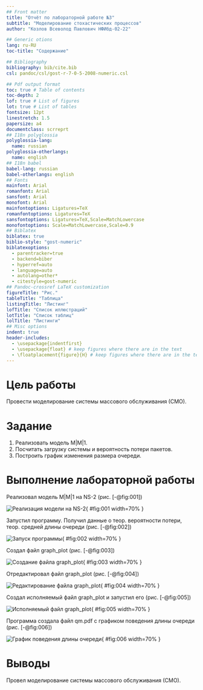 ```yaml
---
## Front matter
title: "Отчёт по лабораторной работе №3"
subtitle: "Моделирование стохастических процессов"
author: "Козлов Всеволод Павлович НФИбд-02-22"

## Generic otions
lang: ru-RU
toc-title: "Содержание"

## Bibliography
bibliography: bib/cite.bib
csl: pandoc/csl/gost-r-7-0-5-2008-numeric.csl

## Pdf output format
toc: true # Table of contents
toc-depth: 2
lof: true # List of figures
lot: true # List of tables
fontsize: 12pt
linestretch: 1.5
papersize: a4
documentclass: scrreprt
## I18n polyglossia
polyglossia-lang:
  name: russian
polyglossia-otherlangs:
  name: english
## I18n babel
babel-lang: russian
babel-otherlangs: english
## Fonts
mainfont: Arial
romanfont: Arial
sansfont: Arial
monofont: Arial
mainfontoptions: Ligatures=TeX
romanfontoptions: Ligatures=TeX
sansfontoptions: Ligatures=TeX,Scale=MatchLowercase
monofontoptions: Scale=MatchLowercase,Scale=0.9
## Biblatex
biblatex: true
biblio-style: "gost-numeric"
biblatexoptions:
  - parentracker=true
  - backend=biber
  - hyperref=auto
  - language=auto
  - autolang=other*
  - citestyle=gost-numeric
## Pandoc-crossref LaTeX customization
figureTitle: "Рис."
tableTitle: "Таблица"
listingTitle: "Листинг"
lofTitle: "Список иллюстраций"
lotTitle: "Список таблиц"
lolTitle: "Листинги"
## Misc options
indent: true
header-includes:
  - \usepackage{indentfirst}
  - \usepackage{float} # keep figures where there are in the text
  - \floatplacement{figure}{H} # keep figures where there are in the text
---
```


# Цель работы

Провести моделирование системы массового обслуживания (СМО).

# Задание

1. Реализовать модель М|М|1.
2. Посчитать загрузку системы и вероятность потери пакетов.
3. Построить график изменения размера очереди.

# Выполнение лабораторной работы

Реализовал модель М|М|1 на NS-2 (рис. [-@fig:001])

![Реализация модели на NS-2](image/1.png){ #fig:001 width=70% }

Запустил программу. Получил данные о теор. вероятности потери, теор. средней длины очереди (рис. [-@fig:002])

![Запуск программы](image/2.png){ #fig:002 width=70% }

Создал файл graph_plot (рис. [-@fig:003])

![Создание файла graph_plot](image/3.png){ #fig:003 width=70% }

Отредактировал файл graph_plot (рис. [-@fig:004])

![Редактирование файла graph_plot](image/4.png){ #fig:004 width=70% }

Создал исполняемый файл graph_plot и запустил его (рис. [-@fig:005])

![Исполняемый файл graph_plot](image/5.png){ #fig:005 width=70% }

Программа создала файл qm.pdf с графиком поведения длины очереди (рис. [-@fig:006])

![График поведения длины очереди](image/6.png){ #fig:006 width=70% }

# Выводы

Провел моделирование системы массового обслуживания (СМО).